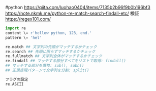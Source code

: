 #python 
https://qiita.com/luohao0404/items/7135b2b96f9b0b196bf3
https://note.nkmk.me/python-re-match-search-findall-etc/
検証　https://regex101.com/

```py
import re
content \= r'hellow python, 123, end.' 
pattern \= 'hel'

re.match ## 文字列の先頭がマッチするかチェック
re.search ## 先頭に限らずマッチするかチェック
re.fullmatch ## 文字列全体がマッチするかチェック
re.findall ## マッチする部分すべてをリストで取得: findall()
## マッチする部分を置換: sub(), subn()
## 正規表現パターンで文字列を分割: split()

フラグの設定
re.ASCII

```